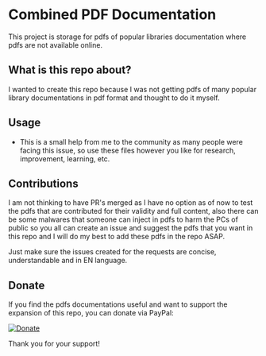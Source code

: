 # Combined PDF Documentation

This project is storage for pdfs of popular libraries documentation where pdfs are not available online.

## What is this repo about?

I wanted to create this repo because I was not getting pdfs of many popular library documentations in pdf format and thought to do it myself.

## Usage

- This is a small help from me to the community as many people were facing this issue, so use these files however you like for research, improvement, learning, etc.

## Contributions

I am not thinking to have PR's merged as I have no option as of now to test the pdfs that are contributed for their validity and full content, also there can be some malwares that someone can inject in pdfs to harm the PCs of public so you all can create an issue and suggest the pdfs that you want in this repo and I will do my best to add these pdfs in the repo ASAP.

Just make sure the issues created for the requests are concise, understandable and in EN language.

## Donate

If you find the pdfs documentations useful and want to support the expansion of this repo, you can donate via PayPal:

[![Donate](https://www.paypalobjects.com/en_US/i/btn/btn_donateCC_LG.gif)](https://paypal.me/ChetanMaheshwariIN?country.x=IN&locale.x=en_GB)

Thank you for your support!
